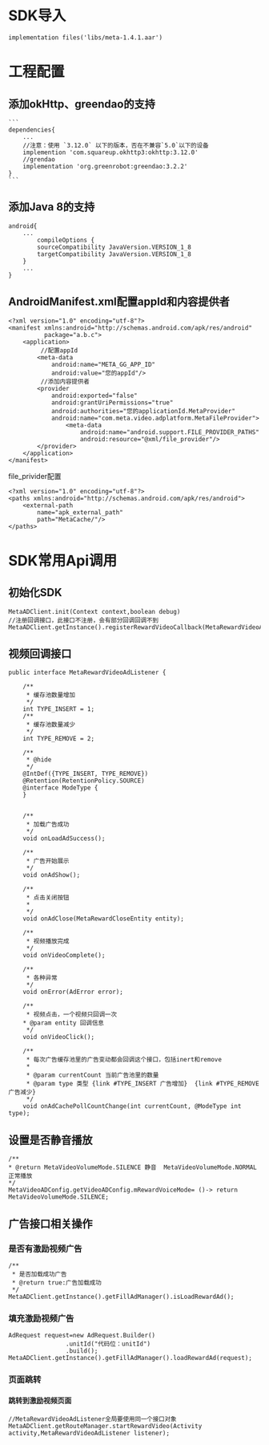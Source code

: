 # SDK导入

    implementation files('libs/meta-1.4.1.aar')

# 工程配置

## 添加okHttp、greendao的支持

    ```
    dependencies{
        ...
        //注意：使用 `3.12.0` 以下的版本，否在不兼容`5.0`以下的设备
        implemention 'com.squareup.okhttp3:okhttp:3.12.0'
        //grendao
        implementation 'org.greenrobot:greendao:3.2.2'
    }
    ```
    

## 添加Java 8的支持

    android{
        ...
            compileOptions {
            sourceCompatibility JavaVersion.VERSION_1_8
            targetCompatibility JavaVersion.VERSION_1_8
        }
        ...
    }

## AndroidManifest.xml配置appId和内容提供者

    <?xml version="1.0" encoding="utf-8"?>
    <manifest xmlns:android="http://schemas.android.com/apk/res/android"
              package="a.b.c">
        <application>
             //配置appId
            <meta-data
                android:name="META_GG_APP_ID"
                android:value="您的appId"/>
             //添加内容提供者
            <provider
        		android:exported="false"
        		android:grantUriPermissions="true"
        		android:authorities="您的applicationId.MetaProvider"
        		android:name="com.meta.video.adplatform.MetaFileProvider">
        			<meta-data
            			android:name="android.support.FILE_PROVIDER_PATHS"
            			android:resource="@xml/file_provider"/>
    		</provider>
        </application>
    </manifest>

file_privider配置

    <?xml version="1.0" encoding="utf-8"?>
    <paths xmlns:android="http://schemas.android.com/apk/res/android">
        <external-path
            name="apk_external_path"
            path="MetaCache/"/>
    </paths>

# SDK常用Api调用

## 初始化SDK

    MetaADClient.init(Context context,boolean debug)
    //注册回调接口，此接口不注册，会有部分回调回调不到
    MetaADClient.getInstance().registerRewardVideoCallback(MetaRewardVideoAdListener);

## 视频回调接口

    public interface MetaRewardVideoAdListener {
     
        /**
         * 缓存池数量增加
         */
        int TYPE_INSERT = 1;
        /**
         * 缓存池数量减少
         */
        int TYPE_REMOVE = 2;
     
        /**
         * @hide
         */
        @IntDef({TYPE_INSERT, TYPE_REMOVE})
        @Retention(RetentionPolicy.SOURCE)
        @interface ModeType {
        }
     
     
        /**
         * 加载广告成功
         */
        void onLoadAdSuccess();
     
        /**
         * 广告开始展示
         */
        void onAdShow();
     
        /**
         * 点击关闭按钮
         *
         */
        void onAdClose(MetaRewardCloseEntity entity);
     
        /**
         * 视频播放完成
         */
        void onVideoComplete();
     
        /**
         * 各种异常
         */
        void onError(AdError error);
     
        /**
         * 视频点击，一个视频只回调一次
        * @param entity 回调信息
         */
        void onVideoClick();
     
        /**
         * 每次广告缓存池里的广告变动都会回调这个接口，包括inert和remove
         *
         * @param currentCount 当前广告池里的数量
         * @param type 类型 {link #TYPE_INSERT 广告增加}  {link #TYPE_REMOVE广告减少}
         */
        void onAdCachePollCountChange(int currentCount, @ModeType int type);

## 设置是否静音播放

    /**
    * @return MetaVideoVolumeMode.SILENCE 静音  MetaVideoVolumeMode.NORMAL 正常播放
    */
    MetaVideoADConfig.getVideoADConfig.mRewardVoiceMode= ()-> return MetaVideoVolumeMode.SILENCE;

## 广告接口相关操作

### 是否有激励视频广告

    /**
     * 是否加载成功广告
     * @return true:广告加载成功
     */
    MetaADClient.getInstance().getFillAdManager().isLoadRewardAd();
    

### 填充激励视频广告

    AdRequest request=new AdRequest.Builder()
                    .unitId("代码位：unitId")
                    .build();
    MetaADClient.getInstance().getFillAdManager().loadRewardAd(request);
    

### 页面跳转

#### 跳转到激励视频页面

    //MetaRewardVideoAdListener全局要使用同一个接口对象
    MetaADClient.getRouteManager.startRewardVideo(Activity activity,MetaRewardVideoAdListener listener);
    




